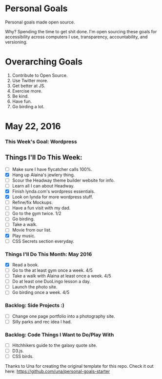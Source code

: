 Personal Goals
==============

Personal goals made open source.

Why? Spending the time to get shit done. I'm open sourcing these goals for accessibility across computers I use, transparency, accountability, and versioning.

# Overarching Goals
1. Contribute to Open Source.
3. Use Twitter more.
4. Get better at JS.
5. Exercise more.
6. Be kind.
7. Have fun.
8. Go birding a lot.

# May 22, 2016

### This Week's Goal: Wordpress

## Things I'll Do This Week:

- [ ] Make sure I have flycatcher calls 100%.
- [x] Hang up Alaina's jewlery thing.
- [ ] Scour the Headway theme builder website for info.
- [ ] Learn all I can about Headway.
- [x] Finish lynda.com's wordpress essentials.
- [x] Look on lynda for more wordpress stuff.
- [ ] Refine/fix Mockups.
- [ ] Have a fun visit with my dad.
- [ ] Go to the gym twice. 1/2
- [ ] Go birding.
- [ ] Take a walk.
- [ ] Movie from our list.
- [x] Play music.
- [ ] CSS Secrets section everyday. 

### Things I'll Do This Month: May 2016

- [x] Read a book.
- [ ] Go to the at least gym once a week. 4/5
- [ ] Take a walk with Alaina at least once a week. 4/5
- [ ] Do at least one DuoLingo lesson a day.
- [ ] Launch the photo site.
- [ ] Go birding once a week. 4/5

### Backlog: Side Projects :)

- [ ] Change one page portfolio into a photography site.
- [ ] Silly parks and rec idea I had.

### Backlog: Code Things I Want to Do/Play With

- [ ] Hitchhikers guide to the galaxy quote site.
- [ ] D3.js.
- [ ] CSS birds.

Thanks to Una for creating the original template for this repo. Check it out here: https://github.com/una/personal-goals-starter